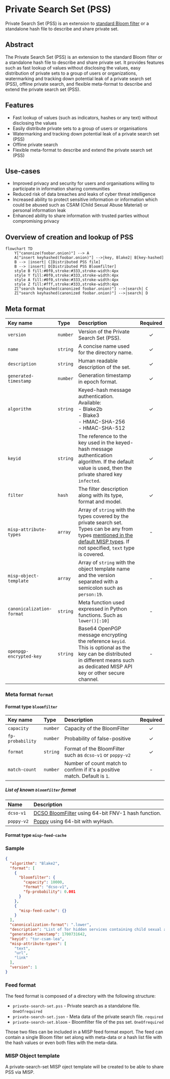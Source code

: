 # Private Search Set (PSS)

Private Search Set (PSS) is an extension to [standard Bloom filter](https://github.com/hashlookup/fleur) or a standalone hash file to describe and share private set.

## Abstract 

The Private Search Set (PSS) is an extension to the standard Bloom filter or a standalone hash file to describe and share private set. It provides features such as fast lookup of values without disclosing the values, easy distribution of private sets to a group of users or organizations, watermarking and tracking down potential leak of a private search set (PSS), offline private search, and flexible meta-format to describe and extend the private search set (PSS).

## Features

- Fast lookup of values (such as indicators, hashes or any text) without disclosing the values
- Easily distribute private sets to a group of users or organisations
- Watermarking and tracking down potential leak of a private search set (PSS)
- Offline private search
- Flexible meta-format to describe and extend the private search set (PSS)

## Use-cases

- Improved privacy and security for users and organisations willing to participate in information sharing communities
- Reduced risk of data breaches and leaks of cyber threat intelligence
- Increased ability to protect sensitive information or information which could be abused such as CSAM (Child Sexual Abuse Material) or personal information leak
- Enhanced ability to share information with trusted parties without compromising privacy

## Overview of creation and lookup of PSS

~~~~mermaid
flowchart TD
    Y["canonize(foobar.onion)"] --> A
    A["insert keyhashed(foobar.onion)"] -->|key, Blake2| B[key-hashed]
    B --> |insert| C[Distributed PSS file]
    B --> |insert| D[Distributed PSS Bloomfilter]
    style B fill:#0f0,stroke:#333,stroke-width:4px
    style Y fill:#0f0,stroke:#333,stroke-width:4px
    style A fill:#0f0,stroke:#333,stroke-width:4px
    style Z fill:#fff,stroke:#333,stroke-width:4px
    Z["search keyhashed(canonized foobar.onion)"] -->|search| C
    Z["search keyhashed(canonized foobar.onion)"] -->|search| D
~~~~

## Meta format

|Key name|Type|Description|Required|
|:-------|:----|:---|:---:|
|`version`|`number`|Version of the Private Search Set (PSS).|&check;|
|`name`|`string`|A concise name used for the directory name.|&check;|
|`description`|`string`|Human readable description of the set.|&check;|
|`generated-timestamp`|`number`|Generation timestamp in epoch format. |&check;|
|`algorithm`|`string`|Keyed-hash message authentication. Available:<br/> - Blake2b<br/> - Blake3<br/> - HMAC-SHA-256<br /> - HMAC-SHA-512  |&check;|
|`keyid`|`string`|The reference to the key used in the keyed-hash message authentication algorithm. If the default value is used, then the private shared key `infected`.|&check;|
|`filter`|`hash`|The filter description along with its type, format and model.|&check;|
|`misp-attribute-types`|`array`|Array of `string` with the types covered by the private search set. Types can be any from types [mentioned in the default MISP types](https://www.circl.lu/doc/misp/categories-and-types/#types). If not specified, `text` type is covered.|-|
|`misp-object-template`|`array`|Array of `string` with the object template name and the version separated with a semicolon such as `person:19`.|-|
|`canonicalization-format`|`string`|Meta function used expressed in Python functions. Such as `lower()[:10]`|-|
|`openpgp-encrypted-key`|`string`|Base64 OpenPGP message encrypting the reference `keyid`. This is optional as the key can be distributed in different means such as dedicated MISP API key or other secure channel.|-|

### Meta format `format`

#### Format type `bloomfilter`

|Key name|Type|Description|Required|
|:-------|:----|:---|:---:|
|`capacity`|`number`|Capacity of the BloomFilter|&check;|
|`fp-probability`|`number`|Probability of false-positive|&check;|
|`format`|`string`|Format of the BloomFilter such as `dcso-v1` or `poppy-v2`|&check;|
|`match-count`|`number`|Number of count match to confirm if it's a positive match. Default is `1`.|&dash;|

##### List of known `bloomfilter` format

|Name|Description|
|:-------|:----|
|`dcso-v1`|[DCSO BloomFilter](https://github.com/DCSO/bloom) using 64-bit FNV-1 hash function.|
|`poppy-v2`|[Poppy](https://github.com/hashlookup/poppy) using 64-bit with wyHash.|

#### Format type `misp-feed-cache`

### Sample 

~~~~json
{
  "algorithm": "Blake2",
  "format": [
    {
      "bloomfilter": {
        "capacity": 10000,
        "format": "dcso-v1",
        "fp-probability": 0.001
      }
    },
    {
      "misp-feed-cache": {}
    }
  ],
  "canonicalization-format": ".lower",
  "description": "List of Tor hidden services containing child sexual abuse material (CSAM).",
  "generated-timestamp": 1700731642,
  "keyid": "tor-csam-lea",
  "misp-attribute-types": [
    "text",
    "url",
    "link"
  ],
  "version": 1
}

~~~~

### Feed format

The feed format is composed of a directory with the following structure:

- `private-search-set.pss` - Private search as a standalone file. `OneOfrequired`
- `private-search-set.json` - Meta data of the private search file. `required`
- `private-search-set.bloom` - Bloomfilter file of the pss set. `OneOfrequired`

Those two files can be included in a MISP feed format export. The feed can contain a single Bloom filter set along with meta-data or a hash list file with the hash values or even both files with the meta-data.

### MISP Object template

A private-search-set MISP oject template will be created to be able to share PSS via MISP.

